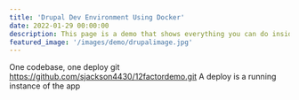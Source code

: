 ```yaml
---
title: 'Drupal Dev Environment Using Docker'
date: 2022-01-29 00:00:00
description: This page is a demo that shows everything you can do inside portfolio and blog posts.
featured_image: '/images/demo/drupalimage.jpg'
---
```

One codebase, one deploy
git https://github.com/sjackson4430/12factordemo.git
A deploy is a running instance of the app
